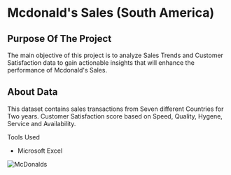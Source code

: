 # Mcdonald's Sales (South America)

## Purpose Of The Project

The main objective of this project is to analyze Sales Trends and Customer Satisfaction data to gain actionable insights that will enhance the performance of Mcdonald's Sales.

## About Data

This dataset contains sales transactions from Seven different Countries for Two years. Customer Satisfaction score based on Speed, Quality, Hygene, Service and Availability.

Tools Used

- Microsoft Excel


![McDonalds](https://github.com/Kanakgiri/Mcdonalds-Sales-South-America/assets/171118310/597df88b-1e8c-4c82-a21e-a51f54e73ba6)

